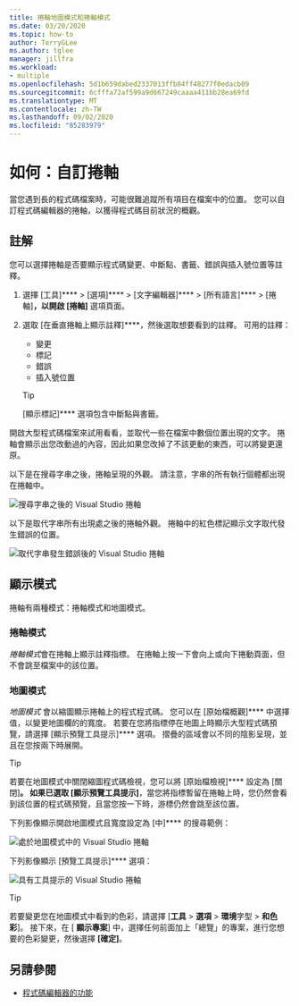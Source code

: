 ```yaml
---
title: 捲軸地圖模式和捲軸模式
ms.date: 03/20/2020
ms.topic: how-to
author: TerryGLee
ms.author: tglee
manager: jillfra
ms.workload:
- multiple
ms.openlocfilehash: 5d1b659dabed2337013ffb84ff48277f0edacb09
ms.sourcegitcommit: 6cfffa72af599a9d667249caaaa411bb28ea69fd
ms.translationtype: MT
ms.contentlocale: zh-TW
ms.lasthandoff: 09/02/2020
ms.locfileid: "85283979"
---
```

# <a name="how-to-customize-the-scroll-bar"></a>如何：自訂捲軸

當您遇到長的程式碼檔案時，可能很難追蹤所有項目在檔案中的位置。 您可以自訂程式碼編輯器的捲軸，以獲得程式碼目前狀況的概觀。

## <a name="annotations"></a>註解

您可以選擇捲軸是否要顯示程式碼變更、中斷點、書籤、錯誤與插入號位置等註釋。

   1. 選擇 [工具]**** > [選項]**** > [文字編輯器]**** > [所有語言]**** > [捲軸]****，以開啟 [捲軸]**** 選項頁面。

   2. 選取 [在垂直捲軸上顯示註釋]****，然後選取想要看到的註釋。 可用的註釋：

      - 變更
      - 標記
      - 錯誤
      - 插入號位置

      > [!TIP]
      > [顯示標記]**** 選項包含中斷點與書籤。

開啟大型程式碼檔案來試用看看，並取代一些在檔案中數個位置出現的文字。 捲軸會顯示出您改動過的內容，因此如果您改掉了不該更動的東西，可以將變更還原。

以下是在搜尋字串之後，捲軸呈現的外觀。 請注意，字串的所有執行個體都出現在捲軸中。

![搜尋字串之後的 Visual Studio 捲軸](../ide/media/enhancedscrollbarsearch.png)

以下是取代字串所有出現處之後的捲軸外觀。 捲軸中的紅色標記顯示文字取代發生錯誤的位置。

![取代字串發生錯誤後的 Visual Studio 捲軸](../ide/media/enhancedscrollbarreplace.png)

## <a name="display-modes"></a>顯示模式

捲軸有兩種模式：捲軸模式和地圖模式。

### <a name="bar-mode"></a>捲軸模式

*捲軸模式*會在捲軸上顯示註釋指標。 在捲軸上按一下會向上或向下捲動頁面，但不會跳至檔案中的該位置。

### <a name="map-mode"></a>地圖模式

*地圖模式* 會以縮圖顯示捲軸上的程式程式碼。 您可以在 [原始檔概觀]**** 中選擇值，以變更地圖欄的的寬度。 若要在您將指標停在地圖上時顯示大型程式碼預覽，請選擇 [顯示預覽工具提示]**** 選項。 摺疊的區域會以不同的陰影呈現，並且在您按兩下時展開。

> [!TIP]
> 若要在地圖模式中關閉縮圖程式碼檢視，您可以將 [原始檔檢視]**** 設定為 [關閉]****。 如果已選取 [顯示預覽工具提示]****，當您將指標暫留在捲軸上時，您仍然會看到該位置的程式碼預覽，且當您按一下時，游標仍然會跳至該位置。

下列影像顯示開啟地圖模式且寬度設定為 [中]**** 的搜尋範例：

![處於地圖模式中的 Visual Studio 捲軸](../ide/media/enhancedscrollbar.png)

下列影像顯示 [預覽工具提示]**** 選項：

![具有工具提示的 Visual Studio 捲軸](../ide/media/enhancedscrollbarsearchtooltip.png)

> [!TIP]
> 若要變更您在地圖模式中看到的色彩，請選擇 [**工具**  >  **選項**  >  **環境**字型  >  **和色彩**]。 接下來，在 [ **顯示專案**] 中，選擇任何前面加上「總覽」的專案，進行您想要的色彩變更，然後選擇 **[確定]**。

## <a name="see-also"></a>另請參閱

- [程式碼編輯器的功能](../ide/writing-code-in-the-code-and-text-editor.md)
